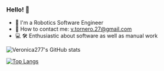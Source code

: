 ### Hello! 👋

<!--
**Veronica274/Veronica274** is a ✨ _special_ ✨ repository because its `README.md` (this file) appears on your GitHub profile.

Here are some ideas to get you started:

- 🔭 I’m currently working on ...
- 🌱 I’m currently learning ...
- 👯 I’m looking to collaborate on ...
- 🤔 I’m looking for help with ...
- 💬 Ask me about ...
- 📫 How to reach me: ...
- 😄 Pronouns: ...
- ⚡ Fun fact: ...
-->
+ 🤖 I'm a Robotics Software Engineer
+ 📩 How to contact me: v.tornero.27@gmail.com
+ 💻 🛠️ Enthusiastic about software as well as manual work

![Veronica277's GitHub stats](https://github-readme-stats.vercel.app/api?username=Veronica274&show_icons=true&theme=react)

[![Top Langs](https://github-readme-stats.vercel.app/api/top-langs/?username=Veronica274)](https://github.com/anuraghazra/github-readme-stats)
